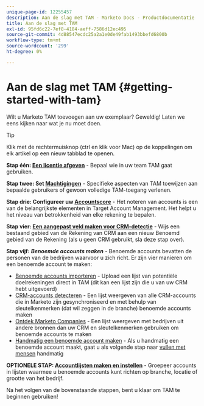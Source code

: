 ```yaml
---
unique-page-id: 12255457
description: Aan de slag met TAM - Marketo Docs - Productdocumentatie
title: Aan de slag met TAM
exl-id: 95fd6c22-7ef8-4184-aeff-7586d12ec495
source-git-commit: 4d88547ecdc25a2a1e0de49fab1493bbefd6800b
workflow-type: tm+mt
source-wordcount: '299'
ht-degree: 0%

---
```


# Aan de slag met TAM {#getting-started-with-tam}

Wilt u Marketo TAM toevoegen aan uw exemplaar? Geweldig! Laten we eens kijken naar wat je nu moet doen.

>[!TIP]
>
>Klik met de rechtermuisknop (ctrl en klik voor Mac) op de koppelingen om elk artikel op een nieuw tabblad te openen.

**Stap één: [Een licentie afgeven](/help/marketo/product-docs/target-account-management/setup-tam/issue-a-license.md)** - Bepaal wie in uw team TAM gaat gebruiken.

**Stap twee: Set [Machtigingen](/help/marketo/product-docs/target-account-management/setup-tam/permissions.md)** - Specifieke aspecten van TAM toewijzen aan bepaalde gebruikers of gewoon volledige TAM-toegang verlenen.

**Stap drie: Configureer uw [Accountscore](/help/marketo/product-docs/target-account-management/setup-tam/account-score.md)** - Het noteren van accounts is een van de belangrijkste elementen in Target Account Management. Het helpt u het niveau van betrokkenheid van elke rekening te bepalen.

**Stap vier: [Een aangepast veld maken voor CRM-detectie](/help/marketo/product-docs/target-account-management/setup-tam/create-a-custom-field-for-crm-discovery.md)** - Wijs een bestaand gebied van de Rekening van CRM aan een nieuw Benoemd gebied van de Rekening (als u geen CRM gebruikt, sla deze stap over).

**Stap vijf:** **_Benoemde accounts maken_** - Benoemde accounts bevatten de personen van de bedrijven waarvoor u zich richt. Er zijn vier manieren om een benoemde account te maken:

* [Benoemde accounts importeren](/help/marketo/product-docs/target-account-management/target/named-accounts/import-named-accounts.md) - Upload een lijst van potentiële doelrekeningen direct in TAM (dit kan een lijst zijn die u van uw CRM hebt uitgevoerd)
* [CRM-accounts detecteren](/help/marketo/product-docs/target-account-management/target/named-accounts/discover-accounts.md#discover-crm-accounts) - Een lijst weergeven van alle CRM-accounts die in Marketo zijn gesynchroniseerd en met behulp van sleutelkenmerken (dat wil zeggen in de branche) benoemde accounts maken
* [Ontdek Marketo Companies](/help/marketo/product-docs/target-account-management/target/named-accounts/discover-accounts.md#discover-marketo-companies) - Een lijst weergeven met bedrijven uit andere bronnen dan uw CRM en sleutelkenmerken gebruiken om benoemde accounts te maken
* [Handmatig een benoemde account maken](/help/marketo/product-docs/target-account-management/target/named-accounts/create-a-named-account.md) - Als u handmatig een benoemde account maakt, gaat u als volgende stap naar [vullen met mensen](/help/marketo/product-docs/target-account-management/target/named-accounts/add-people-to-a-named-account.md) handmatig

**OPTIONELE STAP: [Accountlijsten maken en instellen](/help/marketo/product-docs/target-account-management/target/account-lists.md#create-a-new-account-list)** - Groepeer accounts in lijsten waarmee u benoemde accounts kunt richten op branche, locatie of grootte van het bedrijf.

Na het volgen van de bovenstaande stappen, bent u klaar om TAM te beginnen gebruiken!
